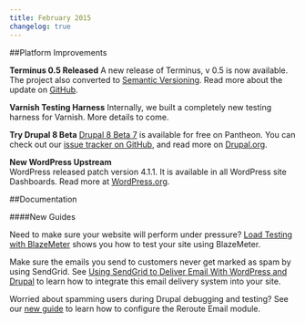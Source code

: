 ```yaml
---
title: February 2015
changelog: true
---
```


##Platform Improvements

**Terminus 0.5 Released**
A new release of Terminus, v 0.5 is now available. The project also converted to [Semantic Versioning](http://semver.org). Read more about the update on [GitHub](https://github.com/pantheon-systems/cli/releases).

**Varnish Testing Harness**
Internally, we built a completely new testing harness for Varnish. More details to come.

**Try Drupal 8 Beta**
[Drupal 8 Beta 7](https://dashboard.pantheon.io/products/drupal8/spinup) is available for free on Pantheon. You can check out our [issue tracker on GitHub](https://github.com/pantheon-systems/drops-8/issues), and read more on [Drupal.org](https://www.drupal.org/node/2437851).

**New WordPress Upstream**  
WordPress released patch version 4.1.1. It is available in all WordPress site Dashboards. Read more at [WordPress.org](https://wordpress.org/news/2015/02/wordpress-4-1-1).

##Documentation

####New Guides

Need to make sure your website will perform under pressure? [Load Testing with BlazeMeter](/docs/guides/load-testing-with-blazemeter) shows you how to test your site using BlazeMeter.  

Make sure the emails you send to customers never get marked as spam by using SendGrid. See [Using SendGrid to Deliver Email With WordPress and Drupal](/docs/guides/sendgrid) to learn how to integrate this email delivery system into your site.  

Worried about spamming users during Drupal debugging and testing? See our [new guide](/docs/guides/rerouting-outbound-email) to learn how to configure the Reroute Email module.  
